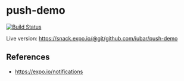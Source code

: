 # push-demo

[![Build Status](https://app.travis-ci.com/iubar/push-demo.svg?branch=master)](https://app.travis-ci.com/github/iubar/push-demo)

Live version: https://snack.expo.io/@git/github.com/iubar/push-demo

## References

* https://expo.io/notifications

